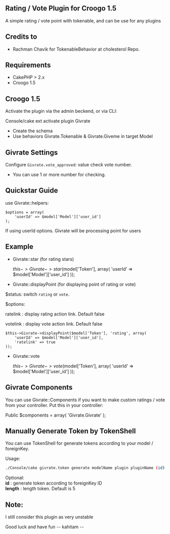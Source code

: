 Rating / Vote Plugin for Croogo 1.5
-------------------------------------------------

A simple rating / vote point with tokenable, and can be use for any plugins

Credits to
----------
* Rachman Chavik for TokenableBehavior at cholesterol Repo.

Requirements
------------

- CakePHP > 2.x
- Croogo 1.5


Croogo 1.5
----------

Activate the plugin via the admin beckend, or via CLI:

Console/cake ext activate plugin Givrate

- Create the schema
- Use behaviors Givrate.Tokenable & Givrate.Giveme in target Model


Givrate Settings
----------------

Configure `Givrate.vote_approved`: value check vote number.
* You can use 1 or more number for checking.


Quickstar Guide
---------------

use Givrate::helpers:

	$options = array(
		'userId' => $model['Model']['user_id']
	);
If using userId options. Givrate will be processing point for users


Example
--------

* Givrate::star (for rating stars)

	$this->Givrate->star($model['Token'], array(
		'userId' => $model['Model']['user_id']
	));




* Givrate::displayPoint (for displaying point of rating or vote)

$status: switch `rating` or `vote`.

$options:

ratelink : display rating action link. Default false

votelink : display vote action link.  Default false

	$this->Givrate->displayPoint($model['Token'], 'rating', array(
		'userId' => $model['Model']['user_id'],
		'ratelink' => true
	));



* Givrate::vote

	$this->Givrate->vote($model['Token'], array(
		'userId' => $model['Model']['user_id']
	));


Givrate Components
-------------------
You can use Givrate::Components if you want to make custom ratings / vote from your controller.
Put this in your controller:

Public $components = array(
	'Givrate.Givrate'
);


Manually Generate Token by TokenShell
-------------------------------------
You can use TokenShell for generate tokens according to your model / foreignKey.

Usage:
```bash
./Console/cake givrate.token generate modelName plugin pluginName (id) (length)
```
Optional:<br>
**id** : generate token according to foreignKey ID<br>
**length** : length token. Default is 5


Note:
-----
I still consider this plugin as very unstable

Good luck and have fun
-- kahitam --
